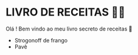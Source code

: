 # LIVRO DE RECEITAS :man_cook:



Olá ! Bem vindo ao meu livro secreto de receitas :hamburger:

- Strogonoff de frango
- Pavê 